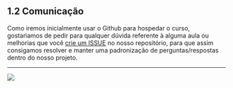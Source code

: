## 1.2 Comunicação

Como iremos inicialmente usar o Github para hospedar o curso, gostariamos de pedir para qualquer dúvida referente à alguma aula ou melhorias que você [crie um ISSUE](https://github.com/GiganteDev/Arduino/issues/new) no nosso repositório, para que assim consigamos resolver e manter uma padronização de perguntas/respostas dentro do nosso projeto.

---
<a href="https://github.com/GiganteDev/Arduino-blink/blob/main/src/2-Ambiente/1-Material-necessario.md"><img src="https://img.shields.io/badge/%E2%9E%94%20-Continuar-fff"/></a>
